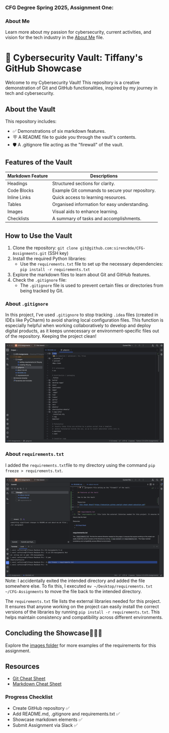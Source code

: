 ### CFG Degree Spring 2025, Assignment One:

### About Me
Learn more about my passion for cybersecurity, current activities, and vision for the tech industry in the [About Me](about-me.md) file.
# 🔐 **Cybersecurity Vault: Tiffany's GitHub Showcase**
Welcome to my Cybersecurity Vault! This repository is a creative demonstration of Git and GitHub functionalities, inspired by my journey in tech and cybersecurity.

## About the Vault
This repository includes:
* ✅ Demonstrations of six markdown features.
* 🪧 A README file to guide you through the vault's contents. 
* 🛡️ A .gitignore file acting as the "firewall" of the vault. 

## Features of the Vault

| **Markdown Feature** | **Descriptions**                                |
|----------------------|-------------------------------------------------|
| Headings             | Structured sections for clarity.                |
| Code Blocks          | Example Git commands to secure your repository. |
| Inline Links         | Quick access to learning resources.             |
| Tables               | Organised information for easy understanding.   |
| Images               | Visual aids to enhance learning.                |
| Checklists           | A summary of tasks and accomplishments.         |

## How to Use the Vault
1. Clone the repository:
`git clone git@github.com:sirenc0de/CFG-Assignments.git` (SSH key)
2. Install the required Python libraries:
   * Use the `requirements.txt` file to set up the necessary dependencies: `pip install -r requirements.txt`
3. Explore the markdown files to learn about Git and GitHub features.
4. Check the `.gitignore` file:
   * The `.gitignore` file is used to prevent certain files or directories from being tracked by Git.

### About `.gitignore`
In this project, I've used `.gitignore` to stop tracking `.idea` files (created in IDEs like PyCharm) to avoid sharing local configuration files. This function is especially helpful when working collaboratively to develop and deploy digital products, as it keeps unnecessary or environment-specific files out of the repository. Keeping the project clean!

![gitignore-file.png](git-demo-images/gitignore-file.png)

### About `requirements.txt`
I added the `requirements.txt`file to my directory using the command `pip freeze > requirements.txt`.

![sc-reqs.txt.png](git-demo-images/adding-requirements.txt-file.png)
Note: I accidentally exited the intended directory and added the file somewhere else. To fix this, I executed `mv ~/Desktop/requirements.txt ~/CFG-Assignments` to move the file back to the intended directory.

The `requirements.txt` file lists the external libraries needed for this project. It ensures that anyone working on the project can easily install the correct versions of the libraries by running `pip install -r requirements.txt`. This helps maintain consistency and compatibility across different environments.

## Concluding the Showcase🧚🏾‍♀️
Explore the [images folder](git-demo-images) for more examples of the requirements for this assignment.

## Resources
* [Git Cheat Sheet](https://education.github.com/git-cheat-sheet-education.pdf)
* [Markdown Cheat Sheet](https://github.com/adam-p/markdown-here/wiki/Markdown-Cheatsheet)

### Progress Checklist
* Create GitHub repository ✅
* Add README.md, .gitignore and requirements.txt ✅
* Showcase markdown elements ✅
* Submit Assignment via Slack ✅





